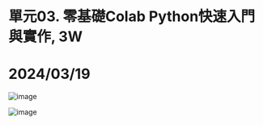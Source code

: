 # 單元03. 零基礎Colab Python快速入門與實作, 3W   

# 2024/03/19


![image](https://github.com/tittayy2107/U1114171012/assets/162245787/6bb0ff3c-3741-45fa-9cac-1e7b3ae5e8d1)


![image](https://github.com/tittayy2107/U1114171012/assets/162245787/fd2c8dcd-dd32-406b-a2f6-223ad7648d94)
